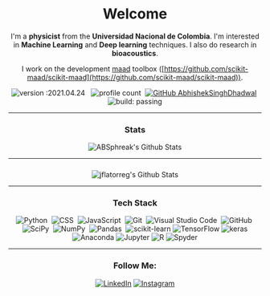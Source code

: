 <div align="center">

# **Welcome**



I'm a **physicist** from the **Universidad Nacional de Colombia**. I'm interested in **Machine Learning** and **Deep learning** techniques. I also do research in **bioacoustics**.

I work on the development [maad](https://scikit-maad.github.io/) toolbox ([https://github.com/scikit-maad/scikit-maad](https://github.com/scikit-maad/scikit-maad)).

![version :2021.04.24](https://img.shields.io/badge/version-2021.04.24-informational) &nbsp;
![profile count](https://komarev.com/ghpvc/?username=jflatorreg&color=red)&nbsp;
[![GitHub AbhishekSinghDhadwal](https://img.shields.io/github/followers/jflatorreg?label=follow&style=social)](https://github.com/jflatorreg)&nbsp;
![build: passing](https://img.shields.io/badge/build-passing-success)

---
### Stats

<img align="center" src="https://github-readme-stats.vercel.app/api?username=jflatorreg&include_all_commits=true&count_private=true&show_icons=true&line_height=20&title_color=7A7ADB&icon_color=2234AE&text_color=D3D3D3&bg_color=0,000000,130F40" alt="ABSphreak's Github Stats">

---
###

<img align="center" src="https://github-readme-stats.vercel.app/api/top-langs/?username=jflatorreg&show_icons=true&line_height=20&title_color=7A7ADB&icon_color=2234AE&text_color=D3D3D3&bg_color=0,000000,130F40" alt="jflatorreg's Github Stats">

---
### Tech Stack

![Python](https://img.shields.io/badge/-Python-05122A?style=flat&logo=python)&nbsp;
![CSS](https://img.shields.io/badge/-CSS-05122A?style=flat&logo=CSS3&logoColor=1572B6)&nbsp;
![JavaScript](https://img.shields.io/badge/-JavaScript-05122A?style=flat&logo=javascript)&nbsp;
![Git](https://img.shields.io/badge/-Git-05122A?style=flat&logo=git)&nbsp;
![Visual Studio Code](https://img.shields.io/badge/-Visual%20Studio%20Code-05122A?style=flat&logo=visual-studio-code&logoColor=007ACC)&nbsp;
![GitHub](https://img.shields.io/badge/-GitHub-05122A?style=flat&logo=github)&nbsp;
![SciPy](https://img.shields.io/badge/SciPy%20-%23013243.svg?&style=flat&logo=SciPy&logoColor=white)&nbsp;
![NumPy](https://img.shields.io/badge/numpy%20-%23013243.svg?&style=flat&logo=numpy&logoColor=white)&nbsp;
![Pandas](https://img.shields.io/badge/Pandas%20-%23013243.svg?&style=flat&logo=Pandas&logoColor=white)&nbsp;
![scikit-learn](https://img.shields.io/badge/Scikit--Learn%20-%23013243.svg?&style=flat&logo=scikit-learn&logoColor=white)
![TensorFlow](https://img.shields.io/badge/TensorFlow%20-%23013243.svg?&style=flat&logo=TensorFlow&logoColor=white)
![keras](https://img.shields.io/badge/Keras%20-%23013243.svg?&style=flat&logo=keras&logoColor=white)
![Anaconda](https://img.shields.io/badge/Anaconda%20-%23013243.svg?&style=flat&logo=Anaconda&logoColor=white)
![Jupyter](https://img.shields.io/badge/Jupyter%20-%23013243.svg?&style=flat&logo=jupyter&logoColor=white)
![R](https://img.shields.io/badge/R%20-%23013243.svg?&style=flat&logo=r&logoColor=white)
![Spyder](https://img.shields.io/badge/Spyder%20-%23013243.svg?&style=flat&logo=spyder-ide&logoColor=white)

---
### Follow Me:

<a href="https://www.linkedin.com/in/jflatorreg" target="_blank"><img src="https://img.shields.io/badge/LinkedIn-%230077B5.svg?&style=flat-square&logo=linkedin&logoColor=white" alt="LinkedIn"></a>
<a href="https://www.instagram.com/juanfelg" target="_blank"><img src="https://img.shields.io/badge/Instagram-%23E4405F.svg?&style=flat-square&logo=instagram&logoColor=white" alt="Instagram"></a>
</div>
